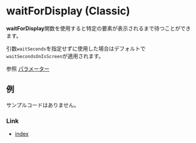 # waitForDisplay (Classic)

**waitForDisplay**関数を使用すると特定の要素が表示されるまで待つことができます。

引数`waitSeconds`を指定せずに使用した場合はデフォルトで`waitSecondsOnIsScreen`が適用されます。

参照 [パラメーター](../parameter/parameters_ja.md)

## 例

サンプルコードはありません。

### Link

- [index](../../index_ja.md)
